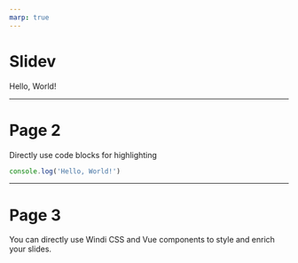```yaml
---
marp: true
---
```


# Slidev

Hello, World!

---

# Page 2

Directly use code blocks for highlighting

```ts
console.log('Hello, World!')
```

---

# Page 3

You can directly use Windi CSS and Vue components to style and enrich your slides.

<div class="p-3">
  <Tweet id="20" />
</div>